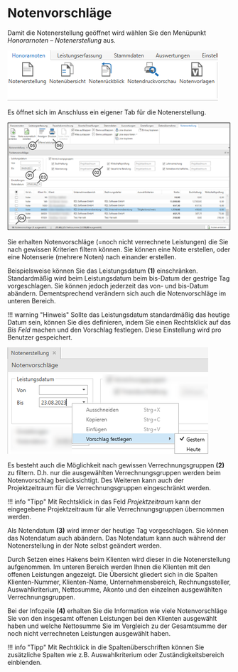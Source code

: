 # Notenvorschläge

Damit die Notenerstellung geöffnet wird wählen Sie den Menüpunkt
*Honorarnoten – Notenerstellung* aus.


![](<img/image172.png>)

Es öffnet sich im Anschluss ein eigener Tab für die Notenerstellung.


![](<img/image173.png>)

Sie erhalten Notenvorschläge (=noch nicht verrechnete Leistungen) die
Sie nach gewissen Kriterien filtern können. Sie können eine Note
erstellen, oder eine Notenserie (mehrere Noten) nach einander erstellen.

Beispielsweise können Sie das Leistungsdatum **(1)** einschränken.
Standardmäßig wird beim Leistungsdatum beim bis-Datum der gestrige Tag
vorgeschlagen. Sie können jedoch jederzeit das von- und bis-Datum
abändern. Dementsprechend verändern sich auch die Notenvorschläge im
unteren Bereich.

!!! warning "Hinweis"
    Sollte das Leistungsdatum standardmäßig das heutige Datum sein, können
    Sie dies definieren, indem Sie einen Rechtsklick auf das *Bis Feld*
    machen und den Vorschlag festlegen. Diese Einstellung wird pro Benutzer
    gespeichert.

![](<img/image174.png>)

Es besteht auch die Möglichkeit nach gewissen Verrechnungsgruppen
**(2)** zu filtern. D.h. nur die ausgewählten Verrechnungsgruppen werden
beim Notenvorschlag berücksichtigt. Des Weiteren kann auch der
Projektzeitraum für die Verrechnungsgruppen eingeschränkt werden.

!!! info "Tipp"
    Mit Rechtsklick in das Feld *Projektzeitraum* kann der eingegebene
    Projektzeitraum für alle Verrechnungsgruppen übernommen werden.

Als Notendatum **(3)** wird immer der heutige Tag vorgeschlagen. Sie
können das Notendatum auch abändern. Das Notendatum kann auch während
der Notenerstellung in der Note selbst geändert werden.

Durch Setzen eines Hakens beim Klienten wird dieser in die
Notenerstellung aufgenommen. Im unteren Bereich werden Ihnen die
Klienten mit den offenen Leistungen angezeigt. Die Übersicht gliedert
sich in die Spalten Klienten-Nummer, Klienten-Name, Unternehmensbereich,
Rechnungssteller, Auswahlkriterium, Nettosumme, Akonto und den einzelnen
ausgewählten Verrechnungsgruppen.

Bei der Infozeile **(4)** erhalten Sie die Information wie viele
Notenvorschläge Sie von den insgesamt offenen Leistungen bei den
Klienten ausgewählt haben und welche Nettosumme Sie im Vergleich zu der
Gesamtsumme der noch nicht verrechneten Leistungen ausgewählt haben.

!!! info "Tipp"
    Mit Rechtklick in die Spaltenüberschriften können Sie zusätzliche
    Spalten wie z.B. Auswahlkriterium oder Zuständigkeitsbereich einblenden.